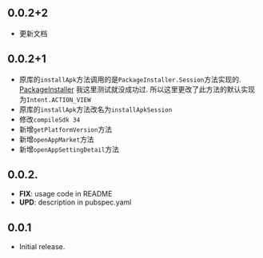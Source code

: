 ## 0.0.2+2

- 更新文档

## 0.0.2+1

- 原库的`installApk`方法调用的是`PackageInstaller.Session`方法实现的. [PackageInstaller](https://developer.android.com/reference/android/content/pm/PackageInstaller) 我这里测试就没成功过. 所以这里更改了此方法的默认实现为`Intent.ACTION_VIEW`
- 原库的`installApk`方法改名为`installApkSession`
- 修改`compileSdk 34`
- 新增`getPlatformVersion`方法
- 新增`openAppMarket`方法
- 新增`openAppSettingDetail`方法

## 0.0.2.
 - **FIX**: usage code in README
 - **UPD**: description in pubspec.yaml

## 0.0.1
* Initial release.
